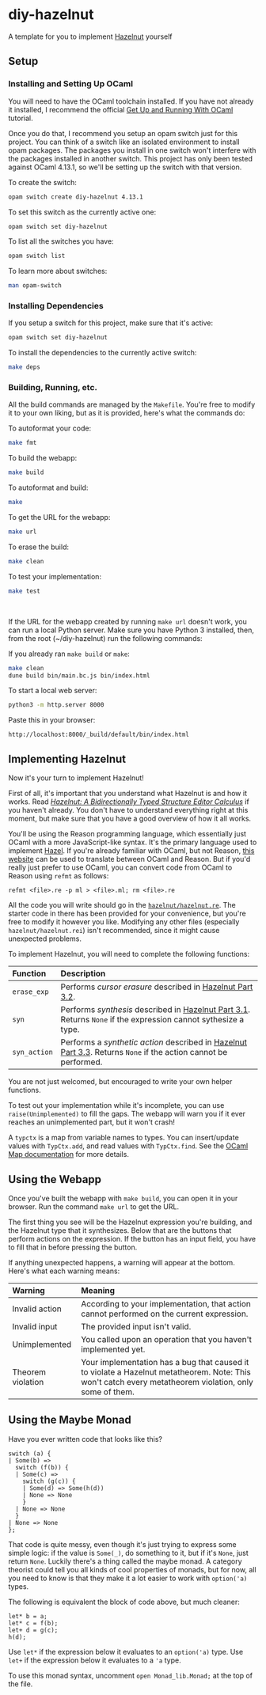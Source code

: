 # diy-hazelnut

A template for you to implement [Hazelnut](https://arxiv.org/pdf/1607.04180) yourself

## Setup

### Installing and Setting Up OCaml

You will need to have the OCaml toolchain installed. If you have not already it installed, I recommend the official [Get Up and Running With OCaml](https://ocaml.org/learn/tutorials/up_and_running.html) tutorial.

Once you do that, I recommend you setup an opam switch just for this project. You can think of a switch like an isolated environment to install opam packages. The packages you install in one switch won't interfere with the packages installed in another switch. This project has only been tested against OCaml 4.13.1, so we'll be setting up the switch with that version.

To create the switch:
```sh
opam switch create diy-hazelnut 4.13.1
```

To set this switch as the currently active one:
```sh
opam switch set diy-hazelnut
```

To list all the switches you have:
```sh
opam switch list
```

To learn more about switches:
```sh
man opam-switch
```

### Installing Dependencies

If you setup a switch for this project, make sure that it's active:
```sh
opam switch set diy-hazelnut
```

To install the dependencies to the currently active switch:
```sh
make deps
```

### Building, Running, etc.

All the build commands are managed by the `Makefile`. You're free to modify it to your own liking, but as it is provided, here's what the commands do:

To autoformat your code:
```sh
make fmt
```

To build the webapp:
```sh
make build
```

To autoformat and build:
```sh
make
```

To get the URL for the webapp:
```sh
make url
```

To erase the build:
```sh
make clean
```

To test your implementation:
```sh
make test
```

<br>

If the URL for the webapp created by running `make url` doesn't work, you can run a local Python server. Make sure you have Python 3 installed, then, from the root (~/diy-hazelnut) run the following commands:

If you already ran `make build` or `make`:
```sh
make clean
dune build bin/main.bc.js bin/index.html
```

To start a local web server:
```sh
python3 -m http.server 8000
```

Paste this in your browser:
```
http://localhost:8000/_build/default/bin/index.html
```

## Implementing Hazelnut

Now it's your turn to implement Hazelnut!

First of all, it's important that you understand what Hazelnut is and how it works. Read *[Hazelnut: A Bidirectionally Typed Structure Editor Calculus][hazelnut_paper]* if you haven't already. You don't have to understand everything right at this moment, but make sure that you have a good overview of how it all works.

You'll be using the Reason programming language, which essentially just OCaml with a more JavaScript-like syntax. It's the primary language used to implement [Hazel](https://github.com/hazelgrove/hazel). If you're already familiar with OCaml, but not Reason, [this website](https://reasonml.github.io/en/try) can be used to translate between OCaml and Reason. But if you'd really just prefer to use OCaml, you can convert code from OCaml to Reason using `refmt` as follows:

```refmt <file>.re -p ml > <file>.ml; rm <file>.re```

All the code you will write should go in the [`hazelnut/hazelnut.re`](hazelnut/hazelnut.re). The starter code in there has been provided for your convenience, but you're free to modify it however you like. Modifying any other files (especially `hazelnut/hazelnut.rei`) isn't recommended, since it might cause unexpected problems.

To implement Hazelnut, you will need to complete the following functions:

| Function     | Description                                                                                                                       |
| :----------- | :-------------------------------------------------------------------------------------------------------------------------------- |
| `erase_exp`  | Performs *cursor erasure* described in [Hazelnut Part 3.2][hazelnut_paper].                                                       |
| `syn`        | Performs *synthesis* described in [Hazelnut Part 3.1][hazelnut_paper]. Returns `None` if the expression cannot sythesize a type.  |
| `syn_action` | Performs a *synthetic action* described in [Hazelnut Part 3.3][hazelnut_paper]. Returns `None` if the action cannot be performed. |

You are not just welcomed, but encouraged to write your own helper functions.

To test out your implementation while it's incomplete, you can use `raise(Unimplemented)` to fill the gaps. The webapp will warn you if it ever reaches an unimplemented part, but it won't crash!

A `typctx` is a map from variable names to types. You can insert/update values with `TypCtx.add`, and read values with `TypCtx.find`. See the [OCaml Map documentation](https://v2.ocaml.org/api/Map.Make.html) for more details.

## Using the Webapp

Once you've built the webapp with `make build`, you can open it in your browser. Run the command `make url` to get the URL.

The first thing you see will be the Hazelnut expression you're building, and the Hazelnut type that it synthesizes. Below that are the buttons that perform actions on the expression. If the button has an input field, you have to fill that in before pressing the button.

If anything unexpected happens, a warning will appear at the bottom. Here's what each warning means:

| Warning           | Meaning                                                                                                                                                |
| :---------------- | :----------------------------------------------------------------------------------------------------------------------------------------------------- |
| Invalid action    | According to your implementation, that action cannot performed on the current expression.                                                              |
| Invalid input     | The provided input isn't valid.                                                                                                                        |
| Unimplemented     | You called upon an operation that you haven't implemented yet.                                                                                         |
| Theorem violation | Your implementation has a bug that caused it to violate a Hazelnut metatheorem. Note: This won't catch every metatheorem violation, only some of them. |


## Using the Maybe Monad

Have you ever written code that looks like this?

```reason
switch (a) {
| Some(b) =>
  switch (f(b)) {
  | Some(c) =>
    switch (g(c)) {
    | Some(d) => Some(h(d))
    | None => None
    }
  | None => None
  }
| None => None
};
```

That code is quite messy, even though it's just trying to express some simple logic: if the value is `Some(_)`, do something to it, but if it's `None`, just return `None`. Luckily there's a thing called the maybe monad. A category theorist could tell you all kinds of cool properties of monads, but for now, all you need to know is that they make it a lot easier to work with `option('a)` types.

The following is equivalent the block of code above, but much cleaner:

```reason
let* b = a;
let* c = f(b);
let+ d = g(c);
h(d);
```

Use `let*` if the expression below it evaluates to an `option('a)` type. Use `let+` if the expression below it evaluates to a `'a` type.

To use this monad syntax, uncomment `open Monad_lib.Monad;` at the top of the file.

<!-- Link aliases -->

[hazelnut_paper]: https://arxiv.org/pdf/1607.04180
